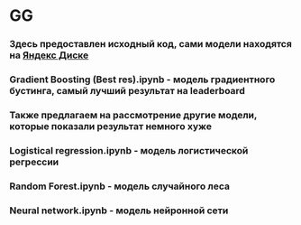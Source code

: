 # **GG**
### Здесь предоставлен исходный код, сами модели находятся на [Яндекс Диске](https://disk.yandex.ru/d/bdNzksGVsdVhLw)
### Gradient Boosting (Best res).ipynb - модель градиентного бустинга, самый лучший результат на leaderboard
### Также предлагаем на рассмотрение другие модели, которые показали результат немного хуже
### Logistical regression.ipynb - модель логистической регрессии
### Random Forest.ipynb - модель случайного леса
### Neural network.ipynb - модель нейронной сети
